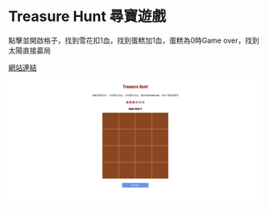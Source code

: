 # Treasure Hunt 尋寶遊戲

點擊並開啟格子，找到雪花扣1血，找到蛋糕加1血，蛋糕為0時Game over，找到太陽直接贏局


[網站連結](https://jsbin.com/lepiled/edit?output)

![img](fireshot.jpg "Treasure Hunt")